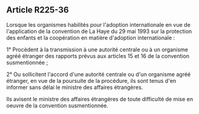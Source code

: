 ## Article R225-36

Lorsque les organismes habilités pour l'adoption internationale en vue de l'application de la convention de La
Haye du 29 mai 1993 sur la protection des enfants et la coopération en matière d'adoption internationale :

1° Procèdent à la transmission à une autorité centrale ou à un organisme agréé étranger des rapports prévus
aux articles 15 et 16 de la convention susmentionnée ;

2° Ou sollicitent l'accord d'une autorité centrale ou d'un organisme agréé étranger, en vue de la poursuite de
la procédure, ils sont tenus d'en informer sans délai le ministre des affaires étrangères.

Ils avisent le ministre des affaires étrangères de toute difficulté de mise en oeuvre de la convention
susmentionnée.

